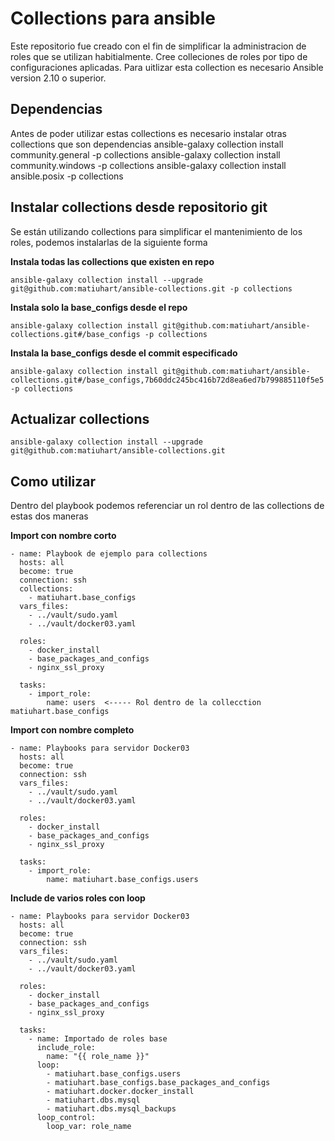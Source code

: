 # Collections para ansible
Este repositorio fue creado con el fin de simplificar la administracion de roles que se utilizan habitialmente. Cree colleciones de roles por tipo de configuraciones aplicadas. Para uitlizar esta collection es necesario Ansible version 2.10 o superior.
## Dependencias
Antes de poder utilizar estas collections es necesario instalar otras collections que son dependencias
ansible-galaxy collection install  community.general -p collections
ansible-galaxy collection install  community.windows -p collections
ansible-galaxy collection install  ansible.posix -p collections

## Instalar collections desde repositorio git
Se están utilizando collections para simplificar el mantenimiento de los roles, podemos instalarlas de la siguiente forma

**Instala todas las collections que existen en repo**

```
ansible-galaxy collection install --upgrade git@github.com:matiuhart/ansible-collections.git -p collections
```

**Instala solo la base_configs desde el repo**

```
ansible-galaxy collection install git@github.com:matiuhart/ansible-collections.git#/base_configs -p collections
```

**Instala la base_configs desde el commit especificado**

```
ansible-galaxy collection install git@github.com:matiuhart/ansible-collections.git#/base_configs,7b60ddc245bc416b72d8ea6ed7b799885110f5e5 -p collections
```

## Actualizar collections

```
ansible-galaxy collection install --upgrade git@github.com:matiuhart/ansible-collections.git
```

## Como utilizar
Dentro del playbook podemos referenciar un rol dentro de las collections de estas dos maneras

**Import con nombre corto**

```
- name: Playbook de ejemplo para collections
  hosts: all 
  become: true
  connection: ssh
  collections:
    - matiuhart.base_configs
  vars_files: 
    - ../vault/sudo.yaml
    - ../vault/docker03.yaml
  
  roles:
    - docker_install
    - base_packages_and_configs
    - nginx_ssl_proxy

  tasks:
    - import_role:
        name: users  <----- Rol dentro de la collecction matiuhart.base_configs
```

**Import con nombre completo**

```
- name: Playbooks para servidor Docker03
  hosts: all 
  become: true
  connection: ssh
  vars_files: 
    - ../vault/sudo.yaml
    - ../vault/docker03.yaml
  
  roles:
    - docker_install
    - base_packages_and_configs
    - nginx_ssl_proxy

  tasks:
    - import_role:
        name: matiuhart.base_configs.users
```

**Include de varios roles con loop**

```
- name: Playbooks para servidor Docker03
  hosts: all 
  become: true
  connection: ssh
  vars_files: 
    - ../vault/sudo.yaml
    - ../vault/docker03.yaml
  
  roles:
    - docker_install
    - base_packages_and_configs
    - nginx_ssl_proxy
  
  tasks:
    - name: Importado de roles base
      include_role:
        name: "{{ role_name }}"
      loop:
        - matiuhart.base_configs.users
        - matiuhart.base_configs.base_packages_and_configs
        - matiuhart.docker.docker_install
        - matiuhart.dbs.mysql
        - matiuhart.dbs.mysql_backups
      loop_control:
        loop_var: role_name
```
